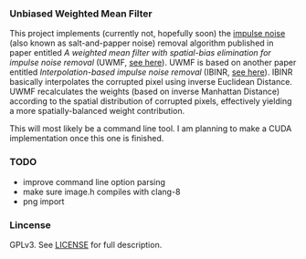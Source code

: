 ### Unbiased Weighted Mean Filter
This project implements (currently not, hopefully soon) the [impulse noise](https://en.wikipedia.org/wiki/Salt-and-pepper_noise) (also known as salt-and-papper noise) removal algorithm published in paper entitled *A weighted mean filter with spatial-bias elimination for impulse noise removal* (UWMF, [see here](https://doi.org/10.1016/j.dsp.2015.08.012)). UWMF is based on another paper entitled *Interpolation-based impulse noise removal* (IBINR, [see here](https://doi.org/10.1049/iet-ipr.2013.0146)). IBINR basically interpolates the corrupted pixel using inverse Euclidean Distance. UWMF recalculates the weights (based on inverse Manhattan Distance) according to the spatial distribution of corrupted pixels, effectively yielding a more spatially-balanced weight contribution.

This will most likely be a command line tool. I am planning to make a CUDA implementation once this one is finished.

### TODO
* improve command line option parsing
* make sure image.h compiles with clang-8
* png import

### Lincense
GPLv3. See [LICENSE](https://github.com/cengizkandemir/uwmf/blob/master/LICENSE) for full description.
